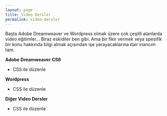 ```yaml
---
layout: page
title: Video Dersler
permalink: video-dersler
---
```

Başta Adobe Dreamweaver ve Wordpress olmak üzere çok çeşitli alanlarda video eğitimler... Biraz eskidiler ben gibi. Ama bir fikir vermek veya spesifik bir konu hakkında bilgi almak  açısından işe yarayacaklarına dair inancım tam.

**Adobe Dreamweaver CS6**

* CSS ile düzenle
 
**Wordpress**

* CSS ile düzenle

**Diğer Video Dersler**

* CSS ile düzenle